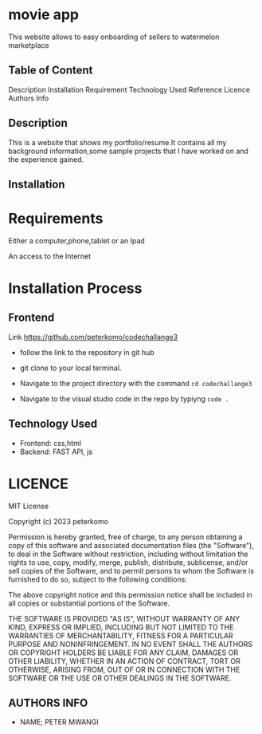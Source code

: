 # movie app

This website allows to easy onboarding of sellers to watermelon marketplace

## Table of Content
Description
Installation Requirement
Technology Used
Reference
Licence
Authors Info
## Description
This is a website that shows my portfolio/resume.It contains all my background information,some sample projects that I have worked on and the experience gained.

## Installation
# Requirements
Either a computer,phone,tablet or an Ipad

An access to the Internet

# Installation Process
## Frontend
Link https://github.com/peterkomo/codechallange3
* follow the link to the repository in git hub
* git clone to your local terminal.

* Navigate to the project directory with the command `cd codechallange3`

* Navigate to the visual studio code in the repo by typiyng `code . `




## Technology Used
* Frontend: css,html
* Backend: FAST API, js

# LICENCE

MIT License

Copyright (c) 2023 peterkomo

Permission is hereby granted, free of charge, to any person obtaining a copy
of this software and associated documentation files (the "Software"), to deal
in the Software without restriction, including without limitation the rights
to use, copy, modify, merge, publish, distribute, sublicense, and/or sell
copies of the Software, and to permit persons to whom the Software is
furnished to do so, subject to the following conditions:

The above copyright notice and this permission notice shall be included in all
copies or substantial portions of the Software.

THE SOFTWARE IS PROVIDED "AS IS", WITHOUT WARRANTY OF ANY KIND, EXPRESS OR
IMPLIED, INCLUDING BUT NOT LIMITED TO THE WARRANTIES OF MERCHANTABILITY,
FITNESS FOR A PARTICULAR PURPOSE AND NONINFRINGEMENT. IN NO EVENT SHALL THE
AUTHORS OR COPYRIGHT HOLDERS BE LIABLE FOR ANY CLAIM, DAMAGES OR OTHER
LIABILITY, WHETHER IN AN ACTION OF CONTRACT, TORT OR OTHERWISE, ARISING FROM,
OUT OF OR IN CONNECTION WITH THE SOFTWARE OR THE USE OR OTHER DEALINGS IN THE
SOFTWARE.
## AUTHORS INFO
* NAME; PETER MWANGI
